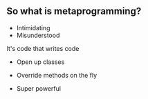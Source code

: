 ## So what is metaprogramming?

- Intimidating
- Misunderstood

It's code that writes code

- Open up classes
- Override methods on the fly

- Super powerful
